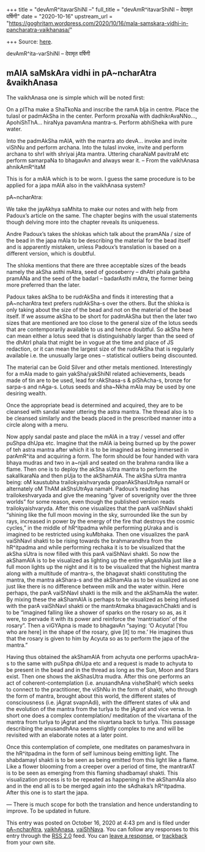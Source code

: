+++
title = "devAmR^itavarShiNI –"
full_title = "devAmR^itavarShiNI – देवामृत वर्षिणी"
date = "2020-10-16"
upstream_url = "https://goghritam.wordpress.com/2020/10/16/mala-samskara-vidhi-in-pancharatra-vaikhanasa/"

+++
Source: [here](https://goghritam.wordpress.com/2020/10/16/mala-samskara-vidhi-in-pancharatra-vaikhanasa/).

devAmR^ita-varShiNI – देवामृत वर्षिणी

## mAlA saMskAra vidhi in pA\~ncharAtra &vaikhAnasa

The vaikhAnasa one is simple which will be noted first:

On a pITha make a ShaTkoNa and inscribe the ramA bIja in centre. Place
the tulasI or padmAkSha in the center. Perform proxaNa with
dadhikrAvaNNo…, ApohiShThA… hiraNya pavamAna mantra-s. Perform abhiSheka
with pure water.

Into the padmAkSha mAlA, with the mantra ato devA… invoke and invite
viShNu and perform archana. Into the tulasI invoke, invite and perform
archana to shrI with shriyai jAta mantra. Uttering charaNaM pavitraM etc
perform samarpaNa to bhagavAn and always wear it. – From the vaikhAnasa
ahnikAmR^itaM

This is for a mAlA which is to be worn. I guess the same procedure is to
be applied for a japa mAlA also in the vaikhAnasa system?

pA\~ncharAtra:

We take the jayAkhya saMhita to make our notes and with help from
Padoux’s article on the same. The chapter begins with the usual
statements though delving more into the chapter reveals its uniqueness.

Andre Padoux’s takes the shlokas which talk about the pramANa / size of
the bead in the japa mAla to be describing the material for the bead
itself and is apparently mistaken, unless Padoux’s translation is based
on a different version, which is doubtful.

The shloka mentions that there are three acceptable sizes of the beads
namely the akSha asthi mAtra, seed of gooseberry – dhAtri phala garbha
pramANa and the seed of the badarI – badarAsthi mAtra, the former being
more preferred than the later.

Padoux takes akSha to be rudrAkSha and finds it interesting that a
pA\~ncharAtra text prefers rudrAkSha-s over the others. But the shloka
is only taking about the size of the bead and not on the material of the
bead itself. If we assume akSha to be short for padmAkSha but then the
later two sizes that are mentioned are too close to the general size of
the lotus seeds that are contemporarily available to us and hence
doubtful. So akSha here can mean either a lotus seed that is
distinguishably larger than the seed of the dhAtrI phala that might be
in vogue at the time and place of JS redaction, or it can mean the
largest size of the rudrAkSha that is regularly available i.e. the
unusually large ones – statistical outliers being discounted.

The material can be Gold Silver and other metals mentioned.
Interestingly for a mAla made to gain yakSha/yakShiNI related
achievements, beads made of tin are to be used, lead for rAkShasa-s &
piShAcha-s, bronze for sarpa-s and nAga-s. Lotus seeds and sha\~Nkha
mAla may be used by one desiring wealth.

Once the appropriate bead is determined and acquired, they are to be
cleansed with sandal water uttering the astra mantra. The thread also is
to be cleansed similarly and the beads placed in the prescribed manner
into a circle along with a meru.

Now apply sandal paste and place the mAlA in a tray / vessel and offer
puShpa dhUpa etc. Imagine that the mAlA ia being burned up by the power
of teh astra mantra after which it is to be imagined as being immersed
in parAmR^ita and acquiring a form. The form should be four handed with
vara bhaya mudras and two in a\~njali and seated on the brahma randra
like a flame. Then one is to deploy the akSha sUtra mantra to perform
the sakalIkaraNa and then pUja to the akShamAlA. The akSha sUtra mantra
being: oM kaustubha trailokyaishvaryada gopanAkShasUtrAya namaH or
alternately oM ThAM akShsUtrAya namaH. Padoux’s reading has
trailokeshvaryada and give the meaning “giver of soverignity over the
three worlds” for some reason, even though the published version reads
trailokyaishvaryda. After this one visualizes that the parA vaiShNavI
shakti “shining like the full moon moving in the sky, surrounded like
the sun by  
rays, increased in power by the energy of the fire that destroys the
cosmic  
cycles,” in the middle of hR^itpadma while performing pUraka and is
imagined to be restricted using kuMbhaka. Then one visualizes the parA
vaiShNavI shakti to be rising towards the brahmarandhra from the
hR^itpadma and while performing rechaka it is to be visualized that the
akSha sUtra is now filled with this parA vaiShNavi shakti. So now the
akShamAlA is to be visualized as lighting up the entire yAgashAla just
like a full moon lights up the night and it is to be visualized that the
highest mantra along with a multitude of mantra-s, the bhagavat shakti
constituting the mantra, the mantra akShara-s and the akShamAla as to be
visualized as one just like there is no difference between milk and the
water within. Here perhaps, the parA vaiShNavI shakti is the milk and
the akShamAla the water. By mixing these the akShamAlA is perhaps to be
visualized as being infused with the parA vaiShNavI shakti or the
mantrAtmaka bhagavachChakti and is to be “imagined falling like a shower
of sparks on the rosary so as, as it were, to pervade it with its power
and reinforce the ‘mantrisation’ of the rosary”. Then a viGYApna is made
to bhagavAn “saying: ‘O Acyuta! \[You who are here\] in the shape of the
rosary, give \[it\] to me.’ He imagines thus that the rosary is given to
him by Acyuta so as to perform the japa of the mantra.”

Having thus obtained the akShamAlA from achyuta one performs upachAra-s
to the same with puShpa dhUpa etc and a request is made to achyuta to be
present in the bead and in the thread as long as the Sun, Moon and Stars
exist. Then one shows the akShasUtra mudra. After this one performs an
act of coherent-contemplation (i.e. anusandhAna visheShaH) which seeks
to connect to the practitioner, the viShNu in the form of shakti, who
through the form of mantra, brought about this world, the different
states of consciousness (i.e. jAgrat svapnAdi), with the different
states of vAk and the evolution of the mantra from the turIya to the
jAgrat and vice versa. In short one does a complex contemplation/
meditation of the vivartana of the mantra from turIya to jAgrat and the
nivartana back to turIya. This passage describing the anusandhAna seems
slightly complex to me and will be revisited with an elaborate notes at
a later point.

Once this contemplation of complete, one meditates on parameshvara in
the hR^itpadma in the form of self luminous being emitting light. The
shabdamayI shakti is to be seen as being emitted from this light like a
flame. Like a flower blooming from a creeper over a period of time, the
mantrarAT is to be seen as emerging from this flaming shadbamayI shakti.
This visualization process is to be repeated as happening in the
akShamAla also and in the end all is to be merged again into the
sAdhaka’s hR^itpadma. After this one is to start the japa.

— There is much scope for both the translation and hence understanding
to improve. To be updated in future.

This entry was posted on October 16, 2020 at 4:43 pm and is filed under
[pA\~ncharAtra](https://goghritam.wordpress.com/category/vaishnava/pancharatra/),
[vaikhAnasa](https://goghritam.wordpress.com/category/vaishnava/vaikhanasa/),
[vaiShNava](https://goghritam.wordpress.com/category/vaishnava/). You
can follow any responses to this entry through the [RSS
2.0](https://goghritam.wordpress.com/2020/10/16/mala-samskara-vidhi-in-pancharatra-vaikhanasa/feed/)
feed. You can [leave a response](#respond), or
[trackback](https://goghritam.wordpress.com/2020/10/16/mala-samskara-vidhi-in-pancharatra-vaikhanasa/trackback/)
from your own site.

